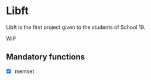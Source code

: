 # Libft

Libft is the first project given to the students of School 19.

WIP

## Mandatory functions

- [x] memset